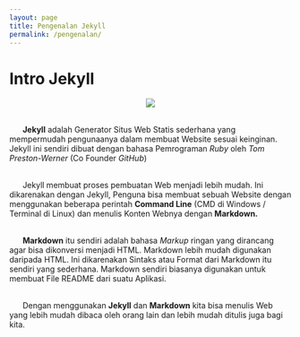 ```yaml
---
layout: page
title: Pengenalan Jekyll
permalink: /pengenalan/
---
```


# Intro Jekyll

<center><img src="{{site.baseurl}}/assets/img/jekylllogo.png"></center>

<br/>&nbsp; &nbsp; &nbsp; **Jekyll** adalah Generator Situs Web Statis sederhana yang mempermudah pengunaanya dalam membuat Website sesuai keinginan. Jekyll ini sendiri dibuat dengan bahasa Pemrograman *Ruby* oleh *Tom Preston-Werner* (Co Founder *GitHub*) 

<br/>&nbsp; &nbsp; &nbsp; Jekyll membuat proses pembuatan Web menjadi lebih mudah. Ini dikarenakan dengan Jekyll, Penguna bisa membuat sebuah Website dengan menggunakan beberapa perintah **Command Line** (CMD di Windows / Terminal di Linux) dan menulis Konten Webnya dengan **Markdown.** 

<br/>&nbsp; &nbsp; &nbsp; **Markdown** itu sendiri adalah bahasa _Markup_ ringan yang dirancang agar bisa dikonversi menjadi HTML.
Markdown lebih mudah digunakan daripada HTML. Ini dikarenakan Sintaks atau Format dari Markdown itu sendiri yang sederhana. Markdown sendiri biasanya digunakan untuk membuat File README dari suatu Aplikasi. 

<br/>&nbsp; &nbsp; &nbsp; Dengan menggunakan **Jekyll** dan **Markdown** kita bisa menulis Web yang lebih mudah dibaca oleh orang lain dan lebih mudah ditulis juga bagi kita. 
